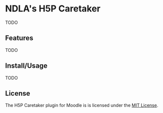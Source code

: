 # NDLA's H5P Caretaker

TODO

## Features

TODO

## Install/Usage

TODO

## License
The H5P Caretaker plugin for Moodle is is licensed under the [MIT License](https://github.com/otacke/h5pxapikatchu/blob/master/LICENSE).
